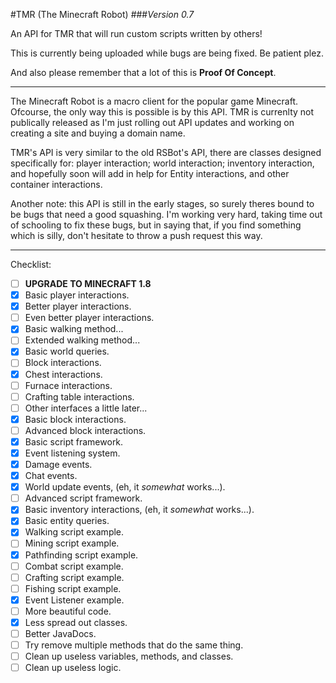 #TMR (The Minecraft Robot)
###<em>Version 0.7</em>

An API for TMR that will run custom scripts written by others!

This is currently being uploaded while bugs are being fixed. Be patient plez.

And also please remember that a lot of this is **Proof Of Concept**.

<hr>

The Minecraft Robot is a macro client for the popular game Minecraft. Ofcourse, the only way this is possible is by this API. TMR is currenlty not publically released as I'm just rolling out API updates and working on creating a site and buying a domain name.

TMR's API is very similar to the old RSBot's API, there are classes designed specifically for: player interaction; world interaction; inventory interaction, and hopefully soon will add in help for Entity interactions, and other container interactions.

Another note: this API is still in the early stages, so surely theres bound to be bugs that need a good squashing. I'm working very hard, taking time out of schooling to fix these bugs, but in saying that, if you find something which is silly, don't hesitate to throw a push request this way.

<hr>

Checklist:
- [ ] **UPGRADE TO MINECRAFT 1.8**
- [x] Basic player interactions.
 - [x] Better player interactions.
 - [ ] Even better player interactions.
 - [x] Basic walking method...
  - [ ] Extended walking method...
- [x] Basic world queries.
 - [ ] Block interactions.
  - [x] Chest interactions.
  - [ ] Furnace interactions.
  - [ ] Crafting table interactions.
  - [ ] Other interfaces a little later...
- [x] Basic block interactions.
 - [ ] Advanced block interactions.
- [x] Basic script framework.
 - [x] Event listening system.
  - [x] Damage events.
  - [x] Chat events.
  - [x] World update events, (eh, it <em>somewhat</em> works...).
 - [ ] Advanced script framework.
- [x] Basic inventory interactions, (eh, it <em>somewhat</em> works...).
- [x] Basic entity queries.
- [x] Walking script example.
- [ ] Mining script example.
- [x] Pathfinding script example.
- [ ] Combat script example.
- [ ] Crafting script example.
- [ ] Fishing script example.
- [x] Event Listener example.
- [ ] More beautiful code.
 - [x] Less spread out classes.
 - [ ] Better JavaDocs.
 - [ ] Try remove multiple methods that do the same thing.
 - [ ] Clean up useless variables, methods, and classes.
 - [ ] Clean up useless logic.
